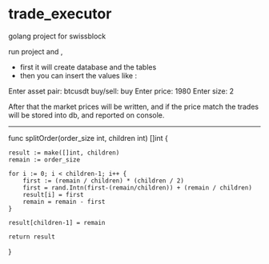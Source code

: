 # trade_executor
golang project for swissblock

run project and ,
- first it will create database and the tables
- then you can insert the values like :

Enter asset pair: btcusdt
buy/sell: buy
Enter price: 1980
Enter size: 2

After that the market prices will be written, and if the price match the trades will be stored into db, and reported on console.

--------------------------------------------------------------------------------------------------------------------------------

func splitOrder(order_size int, children int) []int {

	result := make([]int, children)
	remain := order_size

	for i := 0; i < children-1; i++ {
		first := (remain / children) * (children / 2)
		first = rand.Intn(first-(remain/children)) + (remain / children)
		result[i] = first
		remain = remain - first
	}

	result[children-1] = remain

	return result
}
